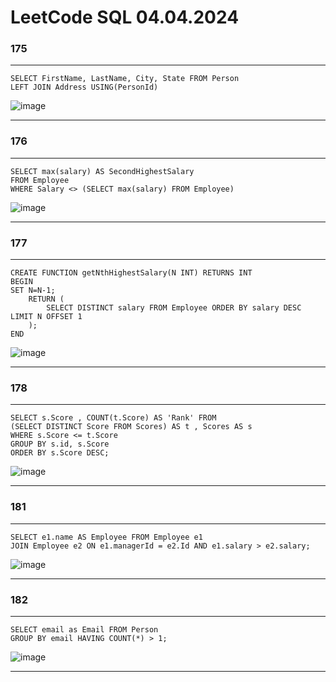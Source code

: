 # LeetCode SQL 04.04.2024
### 175
---
```
SELECT FirstName, LastName, City, State FROM Person 
LEFT JOIN Address USING(PersonId)
```
![image](https://github.com/Banechka1/SQL_Practice/assets/108561676/12441a7f-a621-49b6-b0ea-1f7d475f66cb)

---

### 176
---
```
SELECT max(salary) AS SecondHighestSalary 
FROM Employee  
WHERE Salary <> (SELECT max(salary) FROM Employee)
```
![image](https://github.com/Banechka1/SQL_Practice/assets/108561676/c3ecc35b-f410-49cc-aefc-c0fe58d84916)

---

### 177
---
```
CREATE FUNCTION getNthHighestSalary(N INT) RETURNS INT 
BEGIN 
SET N=N-1; 
    RETURN ( 
        SELECT DISTINCT salary FROM Employee ORDER BY salary DESC LIMIT N OFFSET 1 
    ); 
END
```
![image](https://github.com/Banechka1/SQL_Practice/assets/108561676/e2c30022-6449-4657-b1ab-483f9dcffc5f)

---

### 178
---
```
SELECT s.Score , COUNT(t.Score) AS 'Rank' FROM 
(SELECT DISTINCT Score FROM Scores) AS t , Scores AS s 
WHERE s.Score <= t.Score 
GROUP BY s.id, s.Score 
ORDER BY s.Score DESC;
```
![image](https://github.com/Banechka1/SQL_Practice/assets/108561676/a7ddd411-e932-44a7-a02e-622e1c967668)

---

### 181
---
```
SELECT e1.name AS Employee FROM Employee e1 
JOIN Employee e2 ON e1.managerId = e2.Id AND e1.salary > e2.salary;
```
![image](https://github.com/Banechka1/SQL_Practice/assets/108561676/986abec3-f5f0-4b73-86f8-3ba26f954ab1)

---

### 182
---
```
SELECT email as Email FROM Person  
GROUP BY email HAVING COUNT(*) > 1;
```
![image](https://github.com/Banechka1/SQL_Practice/assets/108561676/66be0dba-db9d-4320-ad90-1710d7859e0a)

---
